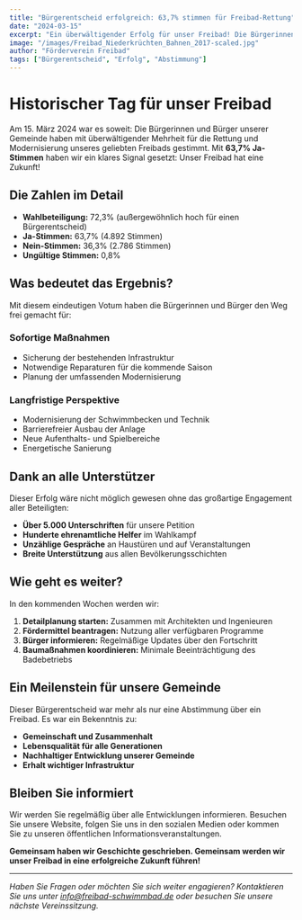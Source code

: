 ```yaml
---
title: "Bürgerentscheid erfolgreich: 63,7% stimmen für Freibad-Rettung"
date: "2024-03-15"
excerpt: "Ein überwältigender Erfolg für unser Freibad! Die Bürgerinnen und Bürger haben mit deutlicher Mehrheit für die Rettung und Modernisierung gestimmt."
image: "/images/Freibad_Niederkrüchten_Bahnen_2017-scaled.jpg"
author: "Förderverein Freibad"
tags: ["Bürgerentscheid", "Erfolg", "Abstimmung"]
---
```


# Historischer Tag für unser Freibad

Am 15. März 2024 war es soweit: Die Bürgerinnen und Bürger unserer Gemeinde haben mit überwältigender Mehrheit für die Rettung und Modernisierung unseres geliebten Freibads gestimmt. Mit **63,7% Ja-Stimmen** haben wir ein klares Signal gesetzt: Unser Freibad hat eine Zukunft!

## Die Zahlen im Detail

- **Wahlbeteiligung:** 72,3% (außergewöhnlich hoch für einen Bürgerentscheid)
- **Ja-Stimmen:** 63,7% (4.892 Stimmen)
- **Nein-Stimmen:** 36,3% (2.786 Stimmen)
- **Ungültige Stimmen:** 0,8%

## Was bedeutet das Ergebnis?

Mit diesem eindeutigen Votum haben die Bürgerinnen und Bürger den Weg frei gemacht für:

### Sofortige Maßnahmen
- Sicherung der bestehenden Infrastruktur
- Notwendige Reparaturen für die kommende Saison
- Planung der umfassenden Modernisierung

### Langfristige Perspektive
- Modernisierung der Schwimmbecken und Technik
- Barrierefreier Ausbau der Anlage
- Neue Aufenthalts- und Spielbereiche
- Energetische Sanierung

## Dank an alle Unterstützer

Dieser Erfolg wäre nicht möglich gewesen ohne das großartige Engagement aller Beteiligten:

- **Über 5.000 Unterschriften** für unsere Petition
- **Hunderte ehrenamtliche Helfer** im Wahlkampf
- **Unzählige Gespräche** an Haustüren und auf Veranstaltungen
- **Breite Unterstützung** aus allen Bevölkerungsschichten

## Wie geht es weiter?

In den kommenden Wochen werden wir:

1. **Detailplanung starten:** Zusammen mit Architekten und Ingenieuren
2. **Fördermittel beantragen:** Nutzung aller verfügbaren Programme
3. **Bürger informieren:** Regelmäßige Updates über den Fortschritt
4. **Baumaßnahmen koordinieren:** Minimale Beeinträchtigung des Badebetriebs

## Ein Meilenstein für unsere Gemeinde

Dieser Bürgerentscheid war mehr als nur eine Abstimmung über ein Freibad. Es war ein Bekenntnis zu:

- **Gemeinschaft und Zusammenhalt**
- **Lebensqualität für alle Generationen**
- **Nachhaltiger Entwicklung unserer Gemeinde**
- **Erhalt wichtiger Infrastruktur**

## Bleiben Sie informiert

Wir werden Sie regelmäßig über alle Entwicklungen informieren. Besuchen Sie unsere Website, folgen Sie uns in den sozialen Medien oder kommen Sie zu unseren öffentlichen Informationsveranstaltungen.

**Gemeinsam haben wir Geschichte geschrieben. Gemeinsam werden wir unser Freibad in eine erfolgreiche Zukunft führen!**

---

*Haben Sie Fragen oder möchten Sie sich weiter engagieren? Kontaktieren Sie uns unter info@freibad-schwimmbad.de oder besuchen Sie unsere nächste Vereinssitzung.*